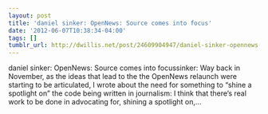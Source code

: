 ```yaml
---
layout: post
title: 'daniel sinker: OpenNews: Source comes into focus'
date: '2012-06-07T10:38:34-04:00'
tags: []
tumblr_url: http://dwillis.net/post/24609904947/daniel-sinker-opennews-source-comes-into-focus
---
```

daniel sinker: OpenNews: Source comes into focussinker:
Way back in November, as the ideas that lead to the the OpenNews relaunch were starting to be articulated, I wrote about the need for something to “shine a spotlight on” the code being written in journalism:
I think that there’s real work to be done in advocating for, shining a spotlight on,…
